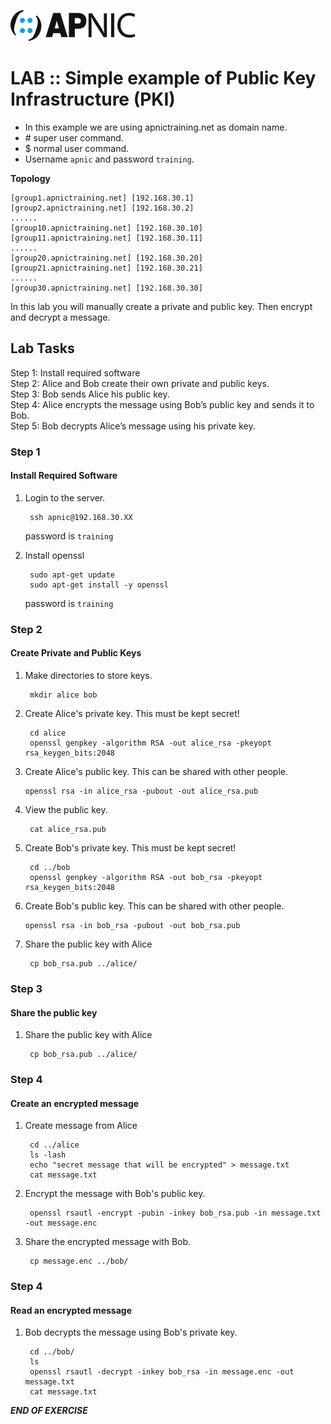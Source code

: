 ![](images/apnic_logo.png)
# LAB :: Simple example of Public Key Infrastructure (PKI)

* In this example we are using apnictraining.net as domain name.  
* \# super user command.  
* $  normal user command.  
* Username `apnic` and password `training`.


**Topology**

	[group1.apnictraining.net] [192.168.30.1]
	[group2.apnictraining.net] [192.168.30.2]
	......  
	[group10.apnictraining.net] [192.168.30.10]  
	[group11.apnictraining.net] [192.168.30.11]  
	......  
	[group20.apnictraining.net] [192.168.30.20]  
	[group21.apnictraining.net] [192.168.30.21]  
	......
	[group30.apnictraining.net] [192.168.30.30]  

In this lab you will manually create a private and public key. Then encrypt and decrypt a message.

## Lab Tasks
Step 1: Install required software<br>
Step 2: Alice and Bob create their own private and public keys.<br>
Step 3: Bob sends Alice his public key.<br>
Step 4: Alice encrypts the message using Bob’s public key and sends it to Bob.<br>
Step 5: Bob decrypts Alice’s message using his private key.<br>

### <a name="fenced-code-block">Step 1</a>
#### Install Required Software

1. Login to the server.

		ssh apnic@192.168.30.XX

	password is `training`

2. Install openssl

		sudo apt-get update
		sudo apt-get install -y openssl

	password is `training`


### <a name="fenced-code-block">Step 2</a>
#### Create Private and Public Keys
1. Make directories to store keys.

		mkdir alice bob


2. Create Alice's private key. This must be kept secret!

		cd alice
		openssl genpkey -algorithm RSA -out alice_rsa -pkeyopt rsa_keygen_bits:2048

3.  Create Alice's public key. This can be shared with other people.

		openssl rsa -in alice_rsa -pubout -out alice_rsa.pub

4. View the public key.

		cat alice_rsa.pub

5. Create Bob's private key. This must be kept secret!

		cd ../bob
		openssl genpkey -algorithm RSA -out bob_rsa -pkeyopt rsa_keygen_bits:2048

6.  Create Bob's public key. This can be shared with other people.

		openssl rsa -in bob_rsa -pubout -out bob_rsa.pub

7. Share the public key with Alice

		cp bob_rsa.pub ../alice/

### <a name="fenced-code-block">Step 3</a>
#### Share the public key
1. Share the public key with Alice

		cp bob_rsa.pub ../alice/


### <a name="fenced-code-block">Step 4</a>
#### Create an encrypted message
1. Create message from Alice

		cd ../alice
		ls -lash
		echo "secret message that will be encrypted" > message.txt
		cat message.txt

2. Encrypt the message with Bob's public key.

		openssl rsautl -encrypt -pubin -inkey bob_rsa.pub -in message.txt -out message.enc

3. Share the encrypted message with Bob.

		cp message.enc ../bob/

### <a name="fenced-code-block">Step 4</a>
#### Read an encrypted message
1. Bob decrypts the message using Bob's private key.

		cd ../bob/
		ls
		openssl rsautl -decrypt -inkey bob_rsa -in message.enc -out message.txt
		cat message.txt

***END OF EXERCISE***
